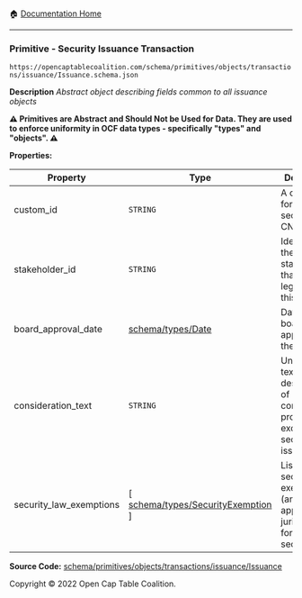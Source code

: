 :house: [Documentation Home](../../../../../../README.md)

---

### Primitive - Security Issuance Transaction

`https://opencaptablecoalition.com/schema/primitives/objects/transactions/issuance/Issuance.schema.json`

**Description** _Abstract object describing fields common to all issuance objects_

**:warning: Primitives are Abstract and Should Not be Used for Data. They are used to enforce uniformity in OCF data types - specifically "types" and "objects". :warning:**

**Properties:**

| Property                | Type                                                                         | Description                                                                               | Required   |
| ----------------------- | ---------------------------------------------------------------------------- | ----------------------------------------------------------------------------------------- | ---------- |
| custom_id               | `STRING`                                                                     | A custom ID for this security (e.g. CN-1.)                                                | `REQUIRED` |
| stakeholder_id          | `STRING`                                                                     | Identifier for the stakeholder that holds legal title to this security                    | `REQUIRED` |
| board_approval_date     | [schema/types/Date](../../../../types/Date.md)                               | Date of board approval for the security                                                   | -          |
| consideration_text      | `STRING`                                                                     | Unstructured text description of consideration provided in exchange for security issuance | -          |
| security_law_exemptions | [ [schema/types/SecurityExemption](../../../../types/SecurityExemption.md) ] | List of security law exemptions (and applicable jurisdictions) for this security          | `REQUIRED` |

**Source Code:** [schema/primitives/objects/transactions/issuance/Issuance](../../../../../../../schema/primitives/objects/transactions/issuance/Issuance.schema.json)

Copyright © 2022 Open Cap Table Coalition.
